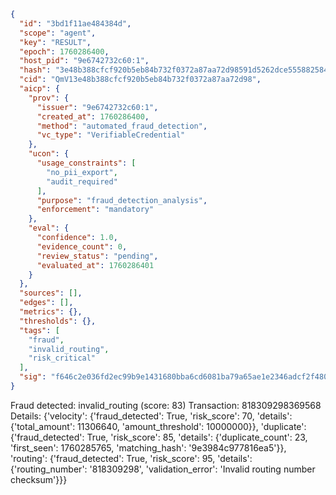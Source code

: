```json
{
  "id": "3bd1f11ae484384d",
  "scope": "agent",
  "key": "RESULT",
  "epoch": 1760286400,
  "host_pid": "9e6742732c60:1",
  "hash": "3e48b388cfcf920b5eb84b732f0372a87aa72d98591d5262dce555882584e68b",
  "cid": "QmV13e48b388cfcf920b5eb84b732f0372a87aa72d98",
  "aicp": {
    "prov": {
      "issuer": "9e6742732c60:1",
      "created_at": 1760286400,
      "method": "automated_fraud_detection",
      "vc_type": "VerifiableCredential"
    },
    "ucon": {
      "usage_constraints": [
        "no_pii_export",
        "audit_required"
      ],
      "purpose": "fraud_detection_analysis",
      "enforcement": "mandatory"
    },
    "eval": {
      "confidence": 1.0,
      "evidence_count": 0,
      "review_status": "pending",
      "evaluated_at": 1760286401
    }
  },
  "sources": [],
  "edges": [],
  "metrics": {},
  "thresholds": {},
  "tags": [
    "fraud",
    "invalid_routing",
    "risk_critical"
  ],
  "sig": "f646c2e036fd2ec99b9e1431680bba6cd6081ba79a65ae1e2346adcf2f480d3a"
}
```

Fraud detected: invalid_routing (score: 83)
Transaction: 818309298369568
Details: {'velocity': {'fraud_detected': True, 'risk_score': 70, 'details': {'total_amount': 11306640, 'amount_threshold': 10000000}}, 'duplicate': {'fraud_detected': True, 'risk_score': 85, 'details': {'duplicate_count': 23, 'first_seen': 1760285765, 'matching_hash': '9e3984c977816ea5'}}, 'routing': {'fraud_detected': True, 'risk_score': 95, 'details': {'routing_number': '818309298', 'validation_error': 'Invalid routing number checksum'}}}